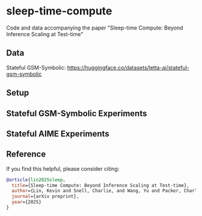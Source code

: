 # sleep-time-compute
Code and data accompanying the paper "Sleep-time Compute: Beyond Inference Scaling at Test-time" 

## Data
Stateful GSM-Symbolic: https://huggingface.co/datasets/letta-ai/stateful-gsm-symbolic


## Setup
## Stateful GSM-Symbolic Experiments
## Stateful AIME Experiments  
## Reference
If you find this helpful, please consider citing:
```bibtex
@article{lin2025sleep,
  title={Sleep-time Compute: Beyond Inference Scaling at Test-time},
  author={Lin, Kevin and Snell, Charlie, and Wang, Yu and Packer, Charles and Wooders, Sarah and Stoica, Ion, and Gonzalez, Joseph E.},
  journal={arXiv preprint},
  year={2025}
}
```

